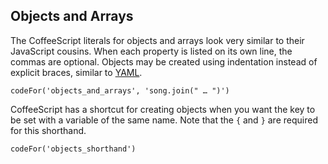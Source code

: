 ## Objects and Arrays

The CoffeeScript literals for objects and arrays look very similar to their JavaScript cousins. When each property is listed on its own line, the commas are optional. Objects may be created using indentation instead of explicit braces, similar to [YAML](http://yaml.org).

```
codeFor('objects_and_arrays', 'song.join(" … ")')
```

CoffeeScript has a shortcut for creating objects when you want the key to be set with a variable of the same name. Note that the `{` and `}` are required for this shorthand.

```
codeFor('objects_shorthand')
```

